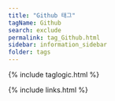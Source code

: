 ```yaml
---
title: "Github 태그"
tagName: Github
search: exclude
permalink: tag_Github.html
sidebar: information_sidebar
folder: tags
---
```

{% include taglogic.html %}

{% include links.html %}
